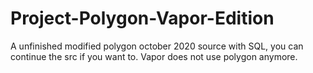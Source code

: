# Project-Polygon-Vapor-Edition
A unfinished modified polygon october 2020 source with SQL, you can continue the src if you want to. Vapor does not use polygon anymore.
